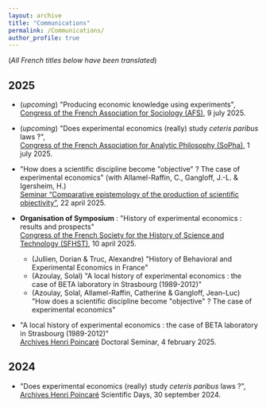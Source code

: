 ```yaml
---
layout: archive
title: "Communications"
permalink: /Communications/
author_profile: true
---
```

(_All French titles below have been translated_)     


2025
------------
- (*upcoming*) "Producing economic knowledge using experiments",   
[Congress of the French Association for Sociology (AFS)](https://afs-socio.fr/congres/toulouse2025/), 9 july 2025.
   
- (*upcoming*) "Does experimental economics (really) study *ceteris paribus* laws ?",   
[Congress of the French Association for Analytic Philosophy (SoPha)](https://sopha2025.sciencesconf.org/), 1 july 2025.   

- "How does a scientific discipline become "objective" ? The case of experimental economics" (with Allamel-Raffin, C., Gangloff, J.-L. & Igersheim, H.)   
  [Seminar “Comparative epistemology of the production of scientific objectivity”](https://www.misha.fr/recherche/programmes-scientifiques-misha/programme-de-recherche-2024-2025/epistemologie-comparee-des-formes-de-production-de-lobjectivite-scientifique), 22 april 2025.
   
- **Organisation of Symposium** : "History of experimental economics : results and prospects"    
  [Congress of the French Society for the History of Science and Technology (SFHST)](https://sfhstnancy2025.sciencesconf.org/), 10 april 2025.
   - (Jullien, Dorian & Truc, Alexandre) "History of Behavioral and Experimental Economics in France"
   - (Azoulay, Solal) "A local history of experimental economics : the case of BETA laboratory in Strasbourg (1989-2012)"
   - (Azoulay, Solal, Allamel-Raffin, Catherine & Gangloff, Jean-Luc) "How does a scientific discipline become "objective" ? The case of experimental economics"

- "A local history of experimental economics : the case of BETA laboratory in Strasbourg (1989-2012)"   
[Archives Henri Poincaré](https://poincare.univ-lorraine.fr) Doctoral Seminar, 4 february 2025.   

2024
------------
- "Does experimental economics (really) study *ceteris paribus* laws ?",   
[Archives Henri Poincaré](https://poincare.univ-lorraine.fr) Scientific Days, 30 september 2024.
